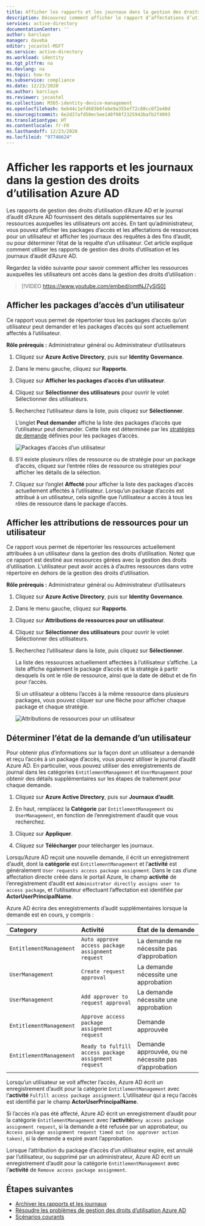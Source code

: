 ```yaml
---
title: Afficher les rapports et les journaux dans la gestion des droits d’utilisation - Azure AD
description: Découvrez comment afficher le rapport d’affectations d’utilisateur et les journaux d’audit dans la gestion des droits d’utilisation Azure Active Directory.
services: active-directory
documentationCenter: ''
author: barclayn
manager: daveba
editor: jocastel-MSFT
ms.service: active-directory
ms.workload: identity
ms.tgt_pltfrm: na
ms.devlang: na
ms.topic: how-to
ms.subservice: compliance
ms.date: 12/23/2020
ms.author: barclayn
ms.reviewer: jocastel
ms.collection: M365-identity-device-management
ms.openlocfilehash: 6eb44c1efd683b6febe9a355ef72c80cc6f2e40d
ms.sourcegitcommit: 6e2d37afd50ec5ee148f98f2325943bafb2f4993
ms.translationtype: HT
ms.contentlocale: fr-FR
ms.lasthandoff: 12/23/2020
ms.locfileid: "97746624"
---
```

# <a name="view-reports-and-logs-in-azure-ad-entitlement-management"></a>Afficher les rapports et les journaux dans la gestion des droits d’utilisation Azure AD

Les rapports de gestion des droits d’utilisation d’Azure AD et le journal d’audit d’Azure AD fournissent des détails supplémentaires sur les ressources auxquelles les utilisateurs ont accès. En tant qu’administrateur, vous pouvez afficher les packages d’accès et les affectations de ressources pour un utilisateur et afficher les journaux des requêtes à des fins d’audit, ou pour déterminer l’état de la requête d’un utilisateur. Cet article explique comment utiliser les rapports de gestion des droits d’utilisation et les journaux d’audit d’Azure AD.

Regardez la vidéo suivante pour savoir comment afficher les ressources auxquelles les utilisateurs ont accès dans la gestion des droits d’utilisation :

>[!VIDEO https://www.youtube.com/embed/omtNJ7ySjS0]

## <a name="view-access-packages-for-a-user"></a>Afficher les packages d’accès d’un utilisateur

Ce rapport vous permet de répertorier tous les packages d’accès qu’un utilisateur peut demander et les packages d’accès qui sont actuellement affectés à l’utilisateur.

**Rôle prérequis :** Administrateur général ou Administrateur d’utilisateurs

1. Cliquez sur **Azure Active Directory**, puis sur **Identity Governance**.

1. Dans le menu gauche, cliquez sur **Rapports**.

1. Cliquez sur **Afficher les packages d’accès d’un utilisateur**.

1. Cliquez sur **Sélectionner des utilisateurs** pour ouvrir le volet Sélectionner des utilisateurs.

1. Recherchez l’utilisateur dans la liste, puis cliquez sur **Sélectionner**.

    L’onglet **Peut demander** affiche la liste des packages d’accès que l’utilisateur peut demander. Cette liste est déterminée par les [stratégies de demande](entitlement-management-access-package-request-policy.md#for-users-in-your-directory) définies pour les packages d’accès. 

    ![Packages d’accès d’un utilisateur](./media/entitlement-management-reports/access-packages-report.png)

1. S’il existe plusieurs rôles de ressource ou de stratégie pour un package d’accès, cliquez sur l’entrée rôles de ressource ou stratégies pour afficher les détails de la sélection.

1. Cliquez sur l’onglet **Affecté** pour afficher la liste des packages d’accès actuellement affectés à l’utilisateur. Lorsqu’un package d’accès est attribué à un utilisateur, cela signifie que l’utilisateur a accès à tous les rôles de ressource dans le package d’accès.

## <a name="view-resource-assignments-for-a-user"></a>Afficher les attributions de ressources pour un utilisateur

Ce rapport vous permet de répertorier les ressources actuellement attribuées à un utilisateur dans la gestion des droits d’utilisation. Notez que ce rapport est destiné aux ressources gérées avec la gestion des droits d’utilisation. L’utilisateur peut avoir accès à d’autres ressources dans votre répertoire en dehors de la gestion des droits d’utilisation.

**Rôle prérequis :** Administrateur général ou Administrateur d’utilisateurs

1. Cliquez sur **Azure Active Directory**, puis sur **Identity Governance**.

1. Dans le menu gauche, cliquez sur **Rapports**.

1. Cliquez sur **Attributions de ressources pour un utilisateur**.

1. Cliquez sur **Sélectionner des utilisateurs** pour ouvrir le volet Sélectionner des utilisateurs.

1. Recherchez l’utilisateur dans la liste, puis cliquez sur **Sélectionner**.

    La liste des ressources actuellement affectées à l’utilisateur s’affiche. La liste affiche également le package d’accès et la stratégie à partir desquels ils ont le rôle de ressource, ainsi que la date de début et de fin pour l’accès.
    
    Si un utilisateur a obtenu l’accès à la même ressource dans plusieurs packages, vous pouvez cliquer sur une flèche pour afficher chaque package et chaque stratégie.

    ![Attributions de ressources pour un utilisateur](./media/entitlement-management-reports/resource-assignments-report.png)

## <a name="determine-the-status-of-a-users-request"></a>Déterminer l’état de la demande d’un utilisateur

Pour obtenir plus d’informations sur la façon dont un utilisateur a demandé et reçu l’accès à un package d’accès, vous pouvez utiliser le journal d’audit Azure AD. En particulier, vous pouvez utiliser des enregistrements de journal dans les catégories `EntitlementManagement` et `UserManagement` pour obtenir des détails supplémentaires sur les étapes de traitement pour chaque demande.  

1. Cliquez sur **Azure Active Directory**, puis sur **Journaux d’audit**.

1. En haut, remplacez la **Catégorie** par `EntitlementManagement` ou `UserManagement`, en fonction de l’enregistrement d’audit que vous recherchez.  

1. Cliquez sur **Appliquer**.

1. Cliquez sur **Télécharger** pour télécharger les journaux.

Lorsqu’Azure AD reçoit une nouvelle demande, il écrit un enregistrement d’audit, dont la **catégorie** est `EntitlementManagement` et l’**activité** est généralement `User requests access package assignment`.  Dans le cas d’une affectation directe créée dans le portail Azure, le champ **activité** de l’enregistrement d’audit est `Administrator directly assigns user to access package`, et l’utilisateur effectuant l’affectation est identifiée par **ActorUserPrincipalName**.

Azure AD écrira des enregistrements d’audit supplémentaires lorsque la demande est en cours, y compris :

| Category | Activité | État de la demande |
| :---- | :------------ | :------------ |
| `EntitlementManagement` | `Auto approve access package assignment request` | La demande ne nécessite pas d’approbation |
| `UserManagement` | `Create request approval` | La demande nécessite une approbation |
| `UserManagement` | `Add approver to request approval` | La demande nécessite une approbation |
| `EntitlementManagement` | `Approve access package assignment request` | Demande approuvée |
| `EntitlementManagement` | `Ready to fulfill access package assignment request` |Demande approuvée, ou ne nécessite pas d’approbation |

Lorsqu’un utilisateur se voit affecter l’accès, Azure AD écrit un enregistrement d’audit pour la catégorie `EntitlementManagement` avec l’**activité** `Fulfill access package assignment`.  L’utilisateur qui a reçu l’accès est identifié par le champ **ActorUserPrincipalName**.

Si l’accès n’a pas été affecté, Azure AD écrit un enregistrement d’audit pour la catégorie `EntitlementManagement` avec l’**activité**`Deny access package assignment request`, si la demande a été refusée par un approbateur, ou `Access package assignment request timed out (no approver action taken)`, si la demande a expiré avant l’approbation.

Lorsque l’attribution du package d’accès d’un utilisateur expire, est annulé par l’utilisateur, ou supprimé par un administrateur, Azure AD écrit un enregistrement d’audit pour la catégorie `EntitlementManagement` avec l’**activité** de `Remove access package assignment`.

## <a name="next-steps"></a>Étapes suivantes

- [Archiver les rapports et les journaux](entitlement-management-logs-and-reporting.md)
- [Résoudre les problèmes de gestion des droits d’utilisation Azure AD](entitlement-management-troubleshoot.md)
- [Scénarios courants](entitlement-management-scenarios.md)
